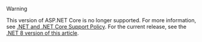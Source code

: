 > [!WARNING]
> This version of ASP.NET Core is no longer supported. For more information, see [.NET and .NET Core Support Policy](https://dotnet.microsoft.com/platform/support/policy/dotnet-core). For the current release, see the [.NET 8 version of this article](?view=aspnetcore-8.0&preserve-view=true).

